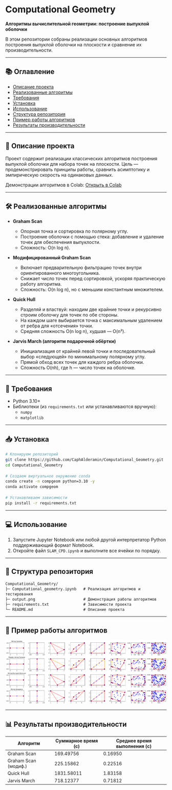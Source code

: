 # Computational Geometry

**Алгоритмы вычислительной геометрии: построение выпуклой оболочки**

В этом репозитории собраны реализации основных алгоритмов построения выпуклой оболочки на плоскости и сравнение их производительности.

---

## 📚 Оглавление

- [Описание проекта](#project)
- [Реализованные алгоритмы](#algorithms)
- [Требования](#requirements)
- [Установка](#installation)
- [Использование](#using)
- [Структура репозитория](#structure)
- [Пример работы алгоритмов](#demonstration)
- [Результаты производительности](performance)

---

## 📖 Описание проекта <a name="project"></a>

Проект содержит реализации классических алгоритмов построения выпуклой оболочки для набора точек на плоскости. Цель — продемонстрировать принципы работы, сравнить асимптотику и эмпирическую скорость на одинаковых данных.

Демонстрации алгоритмов в Colab: [Открыть в Colab](https://colab.research.google.com/drive/1iUqJ-2rDbJbXvVidyNyxSWKPlS6oM4Fy?usp=sharing)

---

## 🛠️ Реализованные алгоритмы  <a name="algorithms"></a>

- **Graham Scan**
  - Опорная точка и сортировка по полярному углу.
  - Построение оболочки с помощью стека: добавление и удаление точек для обеспечения выпуклости.
  - Сложность: O(n log n).

- **Модифицированный Graham Scan**
  - Включает предварительную фильтрацию точек внутри ориентированного многоугольника.
  - Снижает число точек перед сортировкой, ускоряя практическую работу алгоритма.
  - Сложность: O(n log n), но с меньшим константным множителем.

- **Quick Hull**
  - Разделяй и властвуй: находим две крайние точки и рекурсивно строим оболочку для точек по обе стороны.
  - На каждом шаге выбирается точка с максимальным удалением от ребра для «отсечения» точки.
  - Средняя сложность O(n log n), худшая — O(n²).

- **Jarvis March (алгоритм подарочной обёртки)**
  - Инициализация от крайней левой точки и последовательный выбор «следующей» по минимальному полярному углу.
  - Прямой обход всех точек для каждого ребра оболочки.
  - Сложность O(nh), где h — число точек на оболочке.


---

## 🎯 Требования <a name="requirements"></a>

- Python 3.10+
- Библиотеки (из `requirements.txt` или устанавливаются вручную):
  - `numpy`
  - `matplotlib`

---

## 📥 Установка <a name="installation"></a>

```bash
# Клонируем репозиторий
git clone https://github.com/CaphAlderamin/Computational_Geometry.git
cd Computational_Geometry

# Создаем виртуальное окружение conda
conda create -n compgeom python=3.10 -y
conda activate compgeom

# Устанавливаем зависимости
pip install -r requirements.txt
```

---

## 💻 Использование  <a name="using"></a>

1. Запустите Jupyter Notebook или любой другой интерпретатор Python поддерживающий формат Notebook.
2. Откройте файл `SLAM_CPD.ipynb` и выполните все ячейки по порядку.

---

## 📂 Структура репозитория <a name="structure"></a>

```
Computational_Geometry/
├─ Computational_geometry.ipynb   # Реализация алгоритмов и тестирования
├─ output.png                     # Демонстрация работы алгоритмов
├─ requirements.txt               # Зависимости проекта
└─ README.md                      # Описание проекта
```

---

## 🎥 Пример работы алгоритмов <a name="demonstration"></a>

![alt text](output.png)

---

## 📊 Результаты производительности <a name="performance"></a>

| Алгоритм             | Суммарное время (с) | Среднее время выполнения (с) |
| -------------------- | ------------------- | ---------------------------- |
| Graham Scan          | 169.49756           | 0.16950                      |
| Graham Scan (модиф.) | 225.15862           | 0.22516                      |
| Quick Hull           | 1831.58011          | 1.83158                      |
| Jarvis March         | 718.12377           | 0.71812                      |

